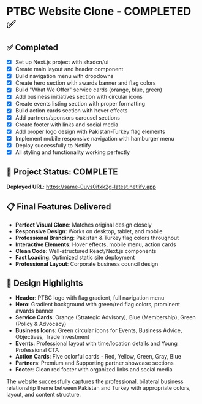 # PTBC Website Clone - COMPLETED ✅

## ✅ Completed
- [x] Set up Next.js project with shadcn/ui
- [x] Create main layout and header component
- [x] Build navigation menu with dropdowns
- [x] Create hero section with awards banner and flag colors
- [x] Build "What We Offer" service cards (orange, blue, green)
- [x] Add business initiatives section with circular icons
- [x] Create events listing section with proper formatting
- [x] Build action cards section with hover effects
- [x] Add partners/sponsors carousel sections
- [x] Create footer with links and social media
- [x] Add proper logo design with Pakistan-Turkey flag elements
- [x] Implement mobile responsive navigation with hamburger menu
- [x] Deploy successfully to Netlify
- [x] All styling and functionality working perfectly

## 🎉 Project Status: COMPLETE

**Deployed URL**: https://same-0uys0ifxk2g-latest.netlify.app

## 📋 Final Features Delivered
- **Perfect Visual Clone**: Matches original design closely
- **Responsive Design**: Works on desktop, tablet, and mobile
- **Professional Branding**: Pakistan & Turkey flag colors throughout
- **Interactive Elements**: Hover effects, mobile menu, action cards
- **Clean Code**: Well-structured React/Next.js components
- **Fast Loading**: Optimized static site deployment
- **Professional Layout**: Corporate business council design

## 🎨 Design Highlights
- **Header**: PTBC logo with flag gradient, full navigation menu
- **Hero**: Gradient background with green/red flag colors, prominent awards banner
- **Service Cards**: Orange (Strategic Advisory), Blue (Membership), Green (Policy & Advocacy)
- **Business Icons**: Green circular icons for Events, Business Advice, Objectives, Trade Investment
- **Events**: Professional layout with time/location details and Young Professional CTA
- **Action Cards**: Five colorful cards - Red, Yellow, Green, Gray, Blue
- **Partners**: Premium and Supporting partner showcase sections
- **Footer**: Clean red footer with organized links and social media

The website successfully captures the professional, bilateral business relationship theme between Pakistan and Turkey with appropriate colors, layout, and content structure.
